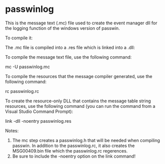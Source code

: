 # passwinlog

This is the message text (.mc) file used to create the event manager dll for the logging function of the windows version of passwin.



To compile it:

The .mc file is compiled into a .res file which is linked into a .dll:

To compile the message text file, use the following command:

 mc -U passwinlog.mc

To compile the resources that the message compiler generated, use the following command:

rc passwinlog.rc

To create the resource-only DLL that contains the message table string resources, use the following command (you can run the command from a Visual Studio Command Prompt):

   link -dll -noentry passwinlog.res

Notes:
1) The mc step creates a passwinlog.h that will be needed when compiling passwin. In addition to the passwinlog.rc, it also creates the MSG00409.bin file which the passwinlog.rc regerences.
2) Be sure to include the -noentry option on the link command!
